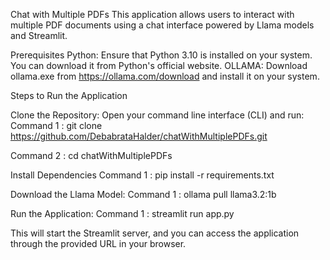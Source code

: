 Chat with Multiple PDFs
This application allows users to interact with multiple PDF documents using a chat interface powered by Llama models and Streamlit.

Prerequisites
Python: Ensure that Python 3.10 is installed on your system. You can download it from Python's official website.
OLLAMA: Download ollama.exe from https://ollama.com/download and install it on your system.

Steps to Run the Application


Clone the Repository: Open your command line interface (CLI) and run:
Command 1 : git clone https://github.com/DebabrataHalder/chatWithMultiplePDFs.git

Command 2 : cd chatWithMultiplePDFs

Install Dependencies
Command 1 : pip install -r requirements.txt


Download the Llama Model:
Command 1 : ollama pull llama3.2:1b

Run the Application:
Command 1 : streamlit run app.py



This will start the Streamlit server, and you can access the application through the provided URL in your browser.
